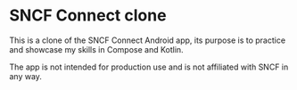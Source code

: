 # SNCF Connect clone

This is a clone of the SNCF Connect Android app, its purpose is to practice and showcase my skills in Compose and Kotlin.

The app is not intended for production use and is not affiliated with SNCF in any way.

